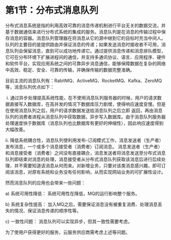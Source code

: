 # 第1节：分布式消息队列

分布式消息系统是指的利用高效可靠的消息传递机制进行平台无关的数据交流，并基于数据通信来进行分布式系统的集成的服务。消息队列是在消息的传输过程中保存消息的容器。消息队列管理器在将消息从它的源中继到它的目标时充当中间人。队列的主要目的是提供路由并保证消息的传递；如果发送消息时接收者不可用，消息队列会保留消息，直到可以成功地传递它。通过提供消息传递和消息排队模型，它可在分布环境下扩展进程间的通信，并支持多通讯协议、语言、应用程序、硬件和软件平台，实现应用系统之间的可靠异步消息通信，能够保障数据在复杂的网络中高效、稳定、安全、可靠的传输，并确保传输的数据完整准确。

目前主流的消息队列有：RabitMQ、ActiveMQ、RocketMQ、Kafka、ZeroMQ等，消息队列优点如下：

​    i.      通过异步处理提高系统性能，在不使用消息队列服务器的时候，用户的请求数据直接写入数据库，在高并发的情况下数据库压力剧增，使得响应速度变慢。但是在使用消息队列之后，用户的请求数据发送给消息队列之后立即 返回，再由消息队列的消费者进程从消息队列中获取数据，异步写入数据库。由于消息队列服务器处理速度快于数据库（消息队列也比数据库有更好的伸缩性），因此响应速度得到大幅改善。

   ii.      降低系统耦合性，消息队列使利用发布-订阅模式工作，消息发送者（生产者）发布消息，一个或多个消息接受者（消费者）订阅消息。 消息发送者（生产者）和消息接受者（消费者）之间没有直接耦合，消息发送者将消息发送至分布式消息队列即结束对消息的处理，消息接受者从分布式消息队列获取该消息后进行后续处理，并不需要知道该消息从何而来。对新增业务，只要对该类消息感兴趣，即可订阅该消息，对原有系统和业务没有任何影响，从而实现网站业务的可扩展性设计。

然而消息队列的应用也会带来一些问题：

a)   系统可用性降低： 系统可用性在降低，MQ的运行影响整个服务。

b)   系统复杂性提高： 加入MQ之后，需要保证消息没有被重复消费、处理消息丢失的情况、保证消息传递的顺序性等。

c)   一致性问题： 消息队列可以实现异步，但其一致性需要考虑。

为了使用户获得更好的服务，云服务供应商需考虑上述等问题。